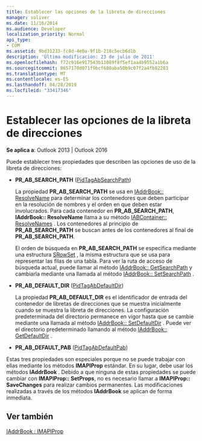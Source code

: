 ```yaml
---
title: Establecer las opciones de la libreta de direcciones
manager: soliver
ms.date: 11/16/2014
ms.audience: Developer
localization_priority: Normal
api_type:
- COM
ms.assetid: 9bd31233-fc8d-4e0a-9f1b-218c5ecb6d1b
description: 'Última modificación: 23 de julio de 2011'
ms.openlocfilehash: f72c916e917543b11089f8f5ef1aa4b9552a1b6a
ms.sourcegitcommit: 8657170d071f9bcf680aba50b9c07f2a4fb82283
ms.translationtype: MT
ms.contentlocale: es-ES
ms.lasthandoff: 04/28/2019
ms.locfileid: "33417346"
---
```

# <a name="setting-address-book-options"></a>Establecer las opciones de la libreta de direcciones

  
  
**Se aplica a**: Outlook 2013 | Outlook 2016 
  
Puede establecer tres propiedades que describen las opciones de uso de la libreta de direcciones:
  
- **PR_AB_SEARCH_PATH** ([PidTagAbSearchPath](pidtagabsearchpath-canonical-property.md))
    
    La propiedad **PR_AB_SEARCH_PATH** se usa en [IAddrBook:: ResolveName](iaddrbook-resolvename.md) para determinar los contenedores que deben participar en la resolución de nombres y el orden en que deben estar involucrados. Para cada contenedor en **PR_AB_SEARCH_PATH**, **IAddrBook:: ResolveName** llama a su método [IABContainer:: ResolveNames](iabcontainer-resolvenames.md) . Los contenedores al principio de **PR_AB_SEARCH_PATH** se buscan antes de los contenedores al final de **PR_AB_SEARCH_PATH**. 
    
    El orden de búsqueda en **PR_AB_SEARCH_PATH** se especifica mediante una estructura [SRowSet](srowset.md) , la misma estructura que se usa para representar las filas de una tabla. Para ver la ruta de acceso de búsqueda actual, puede llamar al método [IAddrBook:: GetSearchPath](iaddrbook-getsearchpath.md) y cambiarla mediante una llamada al método [IAddrBook:: SetSearchPath](iaddrbook-setsearchpath.md) . 
    
- **PR_AB_DEFAULT_DIR** ([PidTagAbDefaultDir](pidtagabdefaultdir-canonical-property.md))
    
    La propiedad **PR_AB_DEFAULT_DIR** es el identificador de entrada del contenedor de libretas de direcciones que se muestra inicialmente cuando se muestra la libreta de direcciones. La configuración predeterminada del directorio permanece en vigor hasta que se cambie mediante una llamada al método [IAddrBook:: SetDefaultDir](iaddrbook-setdefaultdir.md) . Puede ver el directorio predeterminado llamando al método [IAddrBook:: GetDefaultDir](iaddrbook-getdefaultdir.md) . 
    
- **PR_AB_DEFAULT_PAB** ([PidTagAbDefaultPab](pidtagabdefaultpab-canonical-property.md))
    
Estas tres propiedades son especiales porque no se puede trabajar con ellas mediante los métodos **IMAPIProp** estándar. En su lugar, debe usar los métodos **IAddrBook** . Debido a que ninguna de estas propiedades se puede cambiar con **IMAPIProp:: SetProps**, no es necesario llamar a **IMAPIProp:: SaveChanges** para realizar cambios permanentes. Las modificaciones realizadas a través de los métodos **IAddrBook** se aplican de forma inmediata. 
  
## <a name="see-also"></a>Ver también



[IAddrBook : IMAPIProp](iaddrbookimapiprop.md)

